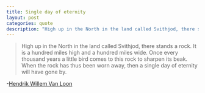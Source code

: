 ```yaml
---
title: Single day of eternity
layout: post
categories: quote
description: "High up in the North in the land called Svithjod, there stands a rock. It is a hundred miles high and a hundred miles wide..."
---
```


> High up in the North in the land called Svithjod, there stands a rock.
> It is a hundred miles high and a hundred miles wide.
> Once every thousand years a little bird comes to this rock to sharpen its beak.
> When the rock has thus been worn away, then a single day of eternity will have gone by.

-[Hendrik Willem Van Loon](http://books.google.com/books?id=RskHAAAAIAAJ&pg=PA1#v=onepage&q&f=false)